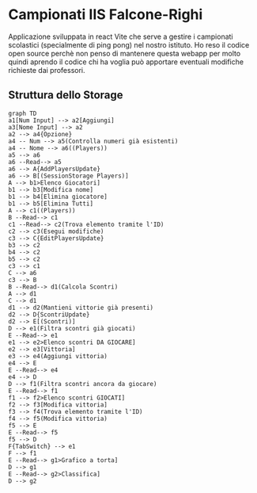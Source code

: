 # Campionati IIS Falcone-Righi
Applicazione sviluppata in react Vite che serve a gestire i campionati scolastici (specialmente di ping pong) nel nostro istituto. Ho reso il codice open source perchè non penso di mantenere questa webapp per molto quindi aprendo il codice chi ha voglia può apportare eventuali modifiche richieste dai professori.

## Struttura dello Storage
```mermaid
graph TD
a1[Num Input] --> a2[Aggiungi]
a3[Nome Input] --> a2
a2 --> a4{Opzione}
a4 -- Num --> a5(Controlla numeri già esistenti)
a4 -- Nome --> a6((Players))
a5 --> a6
a6 --Read--> a5
a6 --> A{AddPlayersUpdate}
a6 --> B[(SessionStorage Players)]
A --> b1>Elenco Giocatori]
b1 --> b3[Modifica nome]
b1 --> b4[Elimina giocatore]
b1 --> b5[Elimina Tutti]
A --> c1((Players))
B --Read--> c1
c1 --Read--> c2(Trova elemento tramite l'ID)
c2 --> c3(Esegui modifiche)
c3 --> C{EditPlayersUpdate}
b3 --> c2
b4 --> c2
b5 --> c2
c3 --> c1
C --> a6
c3 --> B
B --Read--> d1(Calcola Scontri)
A --> d1
C --> d1
d1 --> d2(Mantieni vittorie già presenti)
d2 --> D{ScontriUpdate}
d2 --> E[(Scontri)]
D --> e1(Filtra scontri già giocati)
E --Read--> e1
e1 --> e2>Elenco scontri DA GIOCARE]
e2 --> e3[Vittoria]
e3 --> e4(Aggiungi vittoria)
e4 --> E
E --Read--> e4
e4 --> D
D --> f1(Filtra scontri ancora da giocare)
E --Read--> f1
f1 --> f2>Elenco scontri GIOCATI]
f2 --> f3[Modifica vittoria]
f3 --> f4(Trova elemento tramite l'ID)
f4 --> f5(Modifica vittoria)
f5 --> E
E --Read--> f5
f5 --> D
F{TabSwitch} --> e1
F --> f1
E --Read--> g1>Grafico a torta]
D --> g1
E --Read--> g2>Classifica]
D --> g2
```
